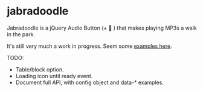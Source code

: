 # jabradoodle

Jabradoodle is a jQuery Audio Button (+ 🐩 ) that makes playing MP3s a walk in the park.


It's still very much a work in progress. Seem some [examples here](http://sjwilliams.github.io/jabradoodle).

TODO:

* Table/block option.
* Loading icon until ready event.
* Document full API, with config object and data-* examples.
